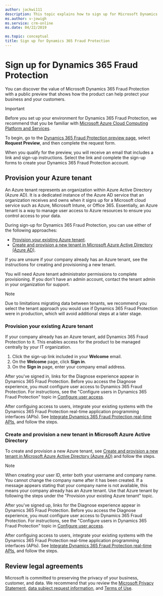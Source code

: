 ```yaml
---
author: jackwi111
description: This topic explains how to sign up for Microsoft Dynamics 365 Fraud Protection.
ms.author: v-jowigh
ms.service: crm-online
ms.date: 04/22/2019

ms.topic: conceptual
title: Sign up for Dynamics 365 Fraud Protection
---
```


# Sign up for Dynamics 365 Fraud Protection

You can discover the value of Microsoft Dynamics 365 Fraud Protection with a public preview that shows how the product can help protect your business and your customers.

> [!IMPORTANT]
> Before you set up your environment for Dynamics 365 Fraud Protection, we recommend that you be familiar with [Microsoft Azure Cloud Computing Platform and Services](https://azure.microsoft.com/).

To begin, go to the [Dynamics 365 Fraud Protection preview page](https://go.microsoft.com/fwlink/?linkid=2085136), select **Request Preview**, and then complete the request form.

When you qualify for the preview, you will receive an email that includes a link and sign-up instructions. Select the link and complete the sign-up forms to create your Dynamics 365 Fraud Protection account.

## Provision your Azure tenant

An Azure tenant represents an organization within Azure Active Directory (Azure AD). It is a dedicated instance of the Azure AD service that an organization receives and owns when it signs up for a Microsoft cloud service such as Azure, Microsoft Intune, or Office 365. Essentially, an Azure tenant is a way to manage user access to Azure resources to ensure you control access to your data. 

During sign-up for Dynamics 365 Fraud Protection, you can use either of the following approaches:

- [Provision your existing Azure tenant](signup.md#provision-your-existing-azure-tenant).
- [Create and provision a new tenant in Microsoft Azure Active Directory (Azure AD)](signup.md#create-and-provision-a-new-tenant-in-microsoft-azure-active-directory).

If you are unsure if your company already has an Azure tenant, see the instructions for creating and provisioning a new tenant.

You will need Azure tenant administrator permissions to complete provisioning. If you don't have an admin account, contact the tenant admin in your organization for support.

> [!NOTE]
>  Due to limitations migrating data between tenants, we recommend you select the tenant approach you would use if Dynamics 365 Fraud Protection were in production, which will avoid additional steps at a later stage.

### Provision your existing Azure tenant

If your company already has an Azure tenant, add Dynamics 365 Fraud Protection to it. This enables access for the product to be managed centrally by your IT organization. 

1. Click the sign-up link included in your **Welcome** email.
2. On the **Welcome** page, click **Sign in**.
3. On the **Sign in** page, enter your company email address.

After you've signed in, links for the Diagnose experience appear in Dynamics 365 Fraud Protection. Before you access the Diagnose experience, you must configure user access to Dynamics 365 Fraud Protection. For instructions, see the "Configure users in Dynamics 365 Fraud Protection" topic in [Configure user access](configure-user-access.md).

After configuing access to users, integrate your existing systems with the Dynamics 365 Fraud Protection real-time application programming interfaces (APIs). See [Integrate Dynamics 365 Fraud Protection real-time APIs](integrate-real-time-api.md), and follow the steps.

### Create and provision a new tenant in Microsoft Azure Active Directory

To create and provision a new Azure tenant, see [Create and provision a new tenant in Microsoft Azure Active Directory (Azure AD)](https://docs.microsoft.com/azure/active-directory/fundamentals/active-directory-access-create-new-tenant) and follow the steps.

> [!NOTE]
> When creating your user ID, enter both your username and company name. You cannot change the company name after it has been created. If a message appears stating that your company name is not available, this means your company already has an Azure tenant. Use that Azure tenant by following the steps under the "Provision your existing Azure tenant" topic. 

After you've signed up, links for the Diagnose experience appear in Dynamics 365 Fraud Protection. Before you access the Diagnose experience, you must configure user access to Dynamics 365 Fraud Protection. For instructions, see the "Configure users in Dynamics 365 Fraud Protection" topic in [Configure user access](configure-user-access.md).

After configuing access to users, integrate your existing systems with the Dynamics 365 Fraud Protection real-time application programming interfaces (APIs). See [Integrate Dynamics 365 Fraud Protection real-time APIs](integrate-real-time-api.md), and follow the steps.

## Review legal agreements

Microsoft is committed to preserving the privacy of your business, customer, and data. We recommend that you review the [Microsoft Privacy Statement](https://privacy.microsoft.com/privacystatement), [data subject request information](https://www.microsoft.com/trustcenter/privacy/gdpr/gdpr-overview), and [Terms of Use](https://www.microsoft.com/en-us/legal/intellectualproperty/copyright/default.aspx).
